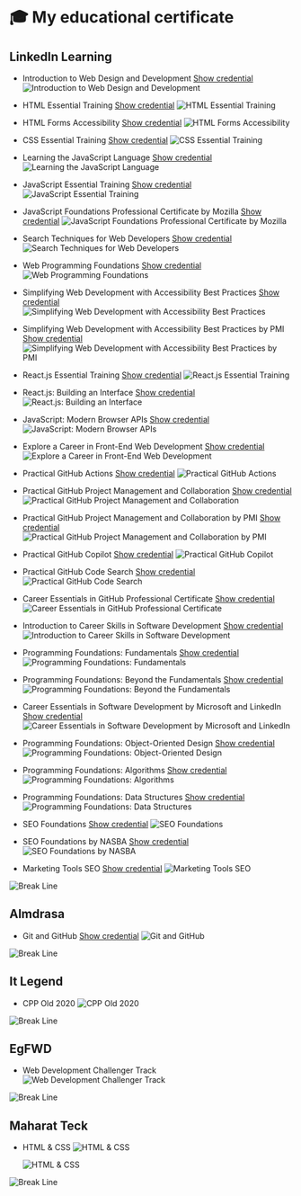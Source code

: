 # 🎓 My educational certificate

## LinkedIn Learning

- Introduction to Web Design and Development [Show credential
  ](https://www.linkedin.com/learning/certificates/573b4143882c7f43bb8694d5fb2ec65454b1163bf4021f1edd6eb7cbea448e52?lipi=urn%3Ali%3Apage%3Ad_flagship3_profile_view_base_certifications_details%3BN%2BpvD5XFS26onhWrBNdihg%3D%3D)
  ![Introduction to Web Design and Development](https://github.com/mahmoud-abuyoussef/Certificates/blob/main/1-LinkedIn_Learning/1-Introduction_to_Web_Design_and_Development/Introduction_to_Web_Design_and_Development.png)

- HTML Essential Training [Show credential](https://www.linkedin.com/learning/certificates/326b87fa5bf3c2c90d4358d2c6c0ee31f716b2152c25d26c6d28c79ea1cea7c0?lipi=urn%3Ali%3Apage%3Ad_flagship3_profile_view_base_certifications_details%3BOSu5p2DYQMGkoXiIvIV%2FXg%3D%3D)
  ![HTML Essential Training](https://github.com/mahmoud-abuyoussef/Certificates/blob/main/1-LinkedIn_Learning/2-HTML_Essential_Training/HTML_Essential_Training.png)

- HTML Forms Accessibility [Show credential](https://www.linkedin.com/learning/certificates/7682201a1333be2998f31c915699dda22a1287b5ae235b03908e4b168b007599?lipi=urn%3Ali%3Apage%3Ad_flagship3_profile_view_base_certifications_details%3BOSu5p2DYQMGkoXiIvIV%2FXg%3D%3D)
  ![HTML Forms Accessibility](https://github.com/mahmoud-abuyoussef/Certificates/blob/main/1-LinkedIn_Learning/3-HTML_Forms_Accessibility/HTML_Forms_Accessibility.png)

- CSS Essential Training [Show credential](https://www.linkedin.com/learning/certificates/85d43bcaf4c8095c02f090c5528720f273ba80bffbc254c76be98dd49dc244a1?lipi=urn%3Ali%3Apage%3Ad_flagship3_profile_view_base_certifications_details%3BOSu5p2DYQMGkoXiIvIV%2FXg%3D%3D)
  ![CSS Essential Training](https://github.com/mahmoud-abuyoussef/Certificates/blob/main/1-LinkedIn_Learning/4-CSS_Essential_Training/CSS_Essential_Training.png)

- Learning the JavaScript Language [Show credential](https://www.linkedin.com/learning/certificates/84c06611ec3d13ebe646b49cfa9a9f377f0ee56c6a1f95a7ea5e335c65b115f7?lipi=urn%3Ali%3Apage%3Ad_flagship3_profile_view_base_certifications_details%3BOSu5p2DYQMGkoXiIvIV%2FXg%3D%3D)
  ![Learning the JavaScript Language](https://github.com/mahmoud-abuyoussef/Certificates/blob/main/1-LinkedIn_Learning/5-Learning_the_JavaScript_Language/Learning_the_JavaScript_Language.png)

- JavaScript Essential Training [Show credential](https://www.linkedin.com/learning/certificates/1da59e1876e60cf31930dff8d27ade6cb4679db9c806d76852c8626c7685d293?lipi=urn%3Ali%3Apage%3Ad_flagship3_profile_view_base_certifications_details%3BOSu5p2DYQMGkoXiIvIV%2FXg%3D%3D)
  ![JavaScript Essential Training](https://github.com/mahmoud-abuyoussef/Certificates/blob/main/1-LinkedIn_Learning/6-JavaScript_Essential_Training/JavaScript_Essential_Training.png)

- JavaScript Foundations Professional Certificate by Mozilla [Show credential](https://www.linkedin.com/learning/certificates/4a4863e037e76fae91302f7be2aa8987a3909e052d7cc96ea7704057a16260c8?lipi=urn%3Ali%3Apage%3Ad_flagship3_profile_view_base_certifications_details%3BOSu5p2DYQMGkoXiIvIV%2FXg%3D%3D)
  ![JavaScript Foundations Professional Certificate by Mozilla](https://github.com/mahmoud-abuyoussef/Certificates/blob/main/1-LinkedIn_Learning/7-JavaScript_Foundations_Professional_Certificate_by_Mozilla/JavaScript_Foundations_Professional_Certificate_by_Mozilla.png)

- Search Techniques for Web Developers [Show credential](https://www.linkedin.com/learning/certificates/99f0a1cd7948e7676b62a979bb5eea5ea653c68ec53239eb13800cd30d66aaa8?lipi=urn%3Ali%3Apage%3Ad_flagship3_profile_view_base_certifications_details%3BOSu5p2DYQMGkoXiIvIV%2FXg%3D%3D)
  ![Search Techniques for Web Developers](https://github.com/mahmoud-abuyoussef/Certificates/blob/main/1-LinkedIn_Learning/8-Search_Techniques_for_Web_Developers/Search_Techniques_for_Web_Developers.png)

- Web Programming Foundations [Show credential](https://www.linkedin.com/learning/certificates/708275fefc0b7275528a6dfce999145034787126477a4025382edb3b6c1b4187?lipi=urn%3Ali%3Apage%3Ad_flagship3_profile_view_base_certifications_details%3BOSu5p2DYQMGkoXiIvIV%2FXg%3D%3D)
  ![Web Programming Foundations](https://github.com/mahmoud-abuyoussef/Certificates/blob/main/1-LinkedIn_Learning/9-Web_Programming_Foundations/Web_Programming_Foundations.png)

- Simplifying Web Development with Accessibility Best Practices [Show credential](https://www.linkedin.com/learning/certificates/fb28fea169cc834dd9402a41d007e87da27375fcc19b1d5f7f0b5de047444efe?lipi=urn%3Ali%3Apage%3Ad_flagship3_profile_view_base_certifications_details%3BOSu5p2DYQMGkoXiIvIV%2FXg%3D%3D)
  ![Simplifying Web Development with Accessibility Best Practices](https://github.com/mahmoud-abuyoussef/Certificates/blob/main/1-LinkedIn_Learning/10-Simplifying_Web_Development_With_Accessibility_Best_Practices/Simplifying_Web_Development_With_Accessibility_Best_Practices.png)

- Simplifying Web Development with Accessibility Best Practices by PMI [Show credential](https://www.linkedin.com/learning/certificates/49c45703b63eada9c6653fe120be74bcbf41fbf9ce26787a328d910a44882fa2?trk=share_certificate&lipi=urn%3Ali%3Apage%3Ad_flagship3_profile_view_base_certifications_details%3BOSu5p2DYQMGkoXiIvIV%2FXg%3D%3D)
  ![Simplifying Web Development with Accessibility Best Practices by PMI](https://github.com/mahmoud-abuyoussef/Certificates/blob/main/1-LinkedIn_Learning/11-Simplifying_Web_Development_With_Accessibility_Best_Practices_By_PMI/Simplifying_Web_Development_With_Accessibility_Best_Practices_By_PMI.png)

- React.js Essential Training [Show credential](https://www.linkedin.com/learning/certificates/4eed2b6dc241ea9ceeffea5849a95645e497a2de3ec8a146a5f9e31c416b7d04?lipi=urn%3Ali%3Apage%3Ad_flagship3_profile_view_base_certifications_details%3BOSu5p2DYQMGkoXiIvIV%2FXg%3D%3D)
  ![React.js Essential Training](https://github.com/mahmoud-abuyoussef/Certificates/blob/main/1-LinkedIn_Learning/12-React.js_Essential_Training/React.js_Essential_Training.png)

- React.js: Building an Interface [Show credential](https://www.linkedin.com/learning/certificates/e810b715f7127ca17061e9ccabab83a40ab3772e2bf0624af67da36510e508d9?lipi=urn%3Ali%3Apage%3Ad_flagship3_profile_view_base_certifications_details%3BOSu5p2DYQMGkoXiIvIV%2FXg%3D%3D)
  ![React.js: Building an Interface](https://github.com/mahmoud-abuyoussef/Certificates/blob/main/1-LinkedIn_Learning/13-React.js_Building_an_Interface/React.js_Building_an_Interface.png)

- JavaScript: Modern Browser APIs [Show credential](https://www.linkedin.com/learning/certificates/20c2bdbc4afbcbd53c268e1d8b66ddfecdc916f1a3211a7c653b4ee08bd35872?lipi=urn%3Ali%3Apage%3Ad_flagship3_profile_view_base_certifications_details%3BOSu5p2DYQMGkoXiIvIV%2FXg%3D%3D)
  ![JavaScript: Modern Browser APIs](https://github.com/mahmoud-abuyoussef/Certificates/blob/main/1-LinkedIn_Learning/14-JavaScript_Modern_Browser_APIs/JavaScript_Modern_Browser_APIs.png)

- Explore a Career in Front-End Web Development [Show credential](https://www.linkedin.com/learning/certificates/59b50e7ac5cff2c593e973d1bf744b8548483dc231cc03dad670ba72d76d0d64?lipi=urn%3Ali%3Apage%3Ad_flagship3_profile_view_base_certifications_details%3BwkAymLF6T2CRMnCK4pnysw%3D%3D)
  ![Explore a Career in Front-End Web Development](https://github.com/mahmoud-abuyoussef/Certificates/blob/main/1-LinkedIn_Learning/15-Explore_a_Career_in_FrontEnd_Web_Development/Explore_a_Career_in_FrontEnd_Web_Development.png)

- Practical GitHub Actions [Show credential](https://www.linkedin.com/learning/certificates/66e4a42427320b236a3f2c0ab637e9428ff8e00266b8d7b58535f048136f3745?lipi=urn%3Ali%3Apage%3Ad_flagship3_profile_view_base_certifications_details%3BOSu5p2DYQMGkoXiIvIV%2FXg%3D%3D)
  ![Practical GitHub Actions](https://github.com/mahmoud-abuyoussef/Certificates/blob/main/1-LinkedIn_Learning/16-Practical_GitHub_Actions/Practical_GitHub_Actions.png)

- Practical GitHub Project Management and Collaboration [Show credential](https://www.linkedin.com/learning/certificates/f68b12b3e77e5780ebc5cd71a223ac2244f8c992cf4fa97ce4dec41505abb89c?lipi=urn%3Ali%3Apage%3Ad_flagship3_profile_view_base_certifications_details%3BOSu5p2DYQMGkoXiIvIV%2FXg%3D%3D)
  ![Practical GitHub Project Management and Collaboration](https://github.com/mahmoud-abuyoussef/Certificates/blob/main/1-LinkedIn_Learning/17-Practical_GitHub_Project_Management_and_Collaboration/Practical_GitHub_Project_Management_and_Collaboration.png)

- Practical GitHub Project Management and Collaboration by PMI [Show credential](https://www.linkedin.com/learning/certificates/14952f3aeefa14117c3e7d738d93740c3c0070b61d1c622b86a3c06fa9974486?trk=share_certificate&lipi=urn%3Ali%3Apage%3Ad_flagship3_profile_view_base_certifications_details%3BOSu5p2DYQMGkoXiIvIV%2FXg%3D%3D)
  ![Practical GitHub Project Management and Collaboration by PMI](https://github.com/mahmoud-abuyoussef/Certificates/blob/main/1-LinkedIn_Learning/18-Practical_GitHub_Project_Management_and_Collaboration_By_PMI/Practical_GitHub_Project_Management_and_Collaboration_By_PMI.png)

- Practical GitHub Copilot [Show credential](https://www.linkedin.com/learning/certificates/539cded04197587a6c9f36cf0577fd7ff9e2de4225e316a5c2b69c0ac9004018?lipi=urn%3Ali%3Apage%3Ad_flagship3_profile_view_base_certifications_details%3BOSu5p2DYQMGkoXiIvIV%2FXg%3D%3D)
  ![Practical GitHub Copilot](https://github.com/mahmoud-abuyoussef/Certificates/blob/main/1-LinkedIn_Learning/19-Practical_GitHub_Copilot/Practical_GitHub_Copilot.png)

- Practical GitHub Code Search [Show credential](https://www.linkedin.com/learning/certificates/8cb4c2766e227271df3122cd5711c9d2414ad318a8442633f82329b931b791d0?lipi=urn%3Ali%3Apage%3Ad_flagship3_profile_view_base_certifications_details%3BOSu5p2DYQMGkoXiIvIV%2FXg%3D%3D)
  ![Practical GitHub Code Search](https://github.com/mahmoud-abuyoussef/Certificates/blob/main/1-LinkedIn_Learning/20-Practical_GitHub_Code_Search/Practical_GitHub_Code_Search.png)

- Career Essentials in GitHub Professional Certificate [Show credential](https://www.linkedin.com/learning/certificates/fe6494ebf31539d067088dfbe09894ded60d163dd0cf9eac5d2dda8bd22a5a64?lipi=urn%3Ali%3Apage%3Ad_flagship3_profile_view_base_certifications_details%3BOSu5p2DYQMGkoXiIvIV%2FXg%3D%3D)
  ![Career Essentials in GitHub Professional Certificate](https://github.com/mahmoud-abuyoussef/Certificates/blob/main/1-LinkedIn_Learning/21-Career_Essentials_in_GitHub_Professional_Certificate/Career_Essentials_in_GitHub_Professional_Certificate.png)

- Introduction to Career Skills in Software Development [Show credential](https://www.linkedin.com/learning/certificates/03c65f68f42e594661f82074f3d4260fbca65aa95a6937d45dfcb9a877b56546?lipi=urn%3Ali%3Apage%3Ad_flagship3_profile_view_base_certifications_details%3BOSu5p2DYQMGkoXiIvIV%2FXg%3D%3D)
  ![Introduction to Career Skills in Software Development](https://github.com/mahmoud-abuyoussef/Certificates/blob/main/1-LinkedIn_Learning/22-Introduction_to_Career_Skills_in_Software_Development/Introduction_to_Career_Skills_in_Software_Development.png)

- Programming Foundations: Fundamentals [Show credential](https://www.linkedin.com/learning/certificates/6dc314a592516668131c361b8f4b78f433ef3b051756836c44ce4cae13f8273a?lipi=urn%3Ali%3Apage%3Ad_flagship3_profile_view_base_certifications_details%3BOSu5p2DYQMGkoXiIvIV%2FXg%3D%3D)
  ![Programming Foundations: Fundamentals](https://github.com/mahmoud-abuyoussef/Certificates/blob/main/1-LinkedIn_Learning/23-Programming_Foundations_Fundamentals/Programming_Foundations_Fundamentals.png)

- Programming Foundations: Beyond the Fundamentals [Show credential](https://www.linkedin.com/learning/certificates/1f569f0d9185edfcebaf08156170f25ca8be8345aa481fed65c8f9f7099e4685?trk=share_certificate&lipi=urn%3Ali%3Apage%3Ad_flagship3_profile_view_base_certifications_details%3BOSu5p2DYQMGkoXiIvIV%2FXg%3D%3D)
  ![Programming Foundations: Beyond the Fundamentals](https://github.com/mahmoud-abuyoussef/Certificates/blob/main/1-LinkedIn_Learning/24-Programming_Foundations_Beyond_the_Fundamentals/Programming_Foundations_Beyond_the_Fundamentals.png)

- Career Essentials in Software Development by Microsoft and LinkedIn [Show credential](https://www.linkedin.com/learning/certificates/92883bad1eb550495e454906802b5a2e368aae56706f41cf4551840f41af7460?lipi=urn%3Ali%3Apage%3Ad_flagship3_profile_view_base_certifications_details%3BwkAymLF6T2CRMnCK4pnysw%3D%3D)
  ![Career Essentials in Software Development by Microsoft and LinkedIn](https://github.com/mahmoud-abuyoussef/Certificates/blob/main/1-LinkedIn_Learning/25-Career_Essentials_in_Software_Development_by_Microsoft_and_LinkedIn/Career_Essentials_in_Software_Development_by_Microsoft_and_LinkedIn.png)

- Programming Foundations: Object-Oriented Design [Show credential](https://www.linkedin.com/learning/certificates/a44737e3d0277aafc6101667a29fc7eef42df68e02c4de8aad04f0b56c6f7409?lipi=urn%3Ali%3Apage%3Ad_flagship3_profile_view_base_certifications_details%3BOSu5p2DYQMGkoXiIvIV%2FXg%3D%3D)
  ![Programming Foundations: Object-Oriented Design](https://github.com/mahmoud-abuyoussef/Certificates/blob/main/1-LinkedIn_Learning/26-Programming_Foundations_Object_Oriented_Design/Programming_Foundations_Object_Oriented_Design.png)

- Programming Foundations: Algorithms [Show credential](https://www.linkedin.com/learning/certificates/05da980deceb5c4cd12267d3ee9254c6cb4ff492021d89b98d80355845986df2?trk=share_certificate&lipi=urn%3Ali%3Apage%3Ad_flagship3_profile_view_base_certifications_details%3BOSu5p2DYQMGkoXiIvIV%2FXg%3D%3D)
  ![Programming Foundations: Algorithms](https://github.com/mahmoud-abuyoussef/Certificates/blob/main/1-LinkedIn_Learning/27-Programming_Foundations_Algorithms/Programming_Foundations_Algorithms.png)

- Programming Foundations: Data Structures [Show credential](https://www.linkedin.com/learning/certificates/8b09388b9d9b7008940754c11ae22870c6945f8914ba55c864be24eaeac8e72d?lipi=urn%3Ali%3Apage%3Ad_flagship3_profile_view_base_certifications_details%3BOSu5p2DYQMGkoXiIvIV%2FXg%3D%3D)
  ![Programming Foundations: Data Structures](https://github.com/mahmoud-abuyoussef/Certificates/blob/main/1-LinkedIn_Learning/28-Programming_Foundations_Data_Structures/Programming_Foundations_Data_Structures.png)

- SEO Foundations [Show credential](https://www.linkedin.com/learning/certificates/187948132551f90766a0d7e929849f4330daf12097848e19701e3bf7dfde0815?lipi=urn%3Ali%3Apage%3Ad_flagship3_profile_view_base_certifications_details%3BOSu5p2DYQMGkoXiIvIV%2FXg%3D%3D)
  ![SEO Foundations](https://github.com/mahmoud-abuyoussef/Certificates/blob/main/1-LinkedIn_Learning/29-SEO_Foundations/SEO_Foundations.png)

- SEO Foundations by NASBA [Show credential](https://www.linkedin.com/learning/certificates/ddc594ff94b2c2ec393a9dd8c2d8fdadeefca5a0eb5e140bbd62e10475388ba5?trk=share_certificate&lipi=urn%3Ali%3Apage%3Ad_flagship3_profile_view_base_certifications_details%3BOSu5p2DYQMGkoXiIvIV%2FXg%3D%3D)
  ![SEO Foundations by NASBA](https://github.com/mahmoud-abuyoussef/Certificates/blob/main/1-LinkedIn_Learning/30-SEO_Foundations_By_NASBA/SEO_Foundations.png)

- Marketing Tools SEO [Show credential](https://www.linkedin.com/learning/certificates/f3b4471bcf818448311961a200c92626da360f764da08d4bee87fbdac1e78636?lipi=urn%3Ali%3Apage%3Ad_flagship3_profile_view_base_certifications_details%3BOSu5p2DYQMGkoXiIvIV%2FXg%3D%3D)
  ![Marketing Tools SEO](https://github.com/mahmoud-abuyoussef/Certificates/blob/main/1-LinkedIn_Learning/31-Marketing_Tools_SEO/Marketing_Tools_SEO.png)

![Break Line](https://user-images.githubusercontent.com/73097560/115834477-dbab4500-a447-11eb-908a-139a6edaec5c.gif)

## Almdrasa

- Git and GitHub [Show credential](https://almdrasa.com/certificate-verification/1454BD578-1453C20C7-12712683B/?srsltid=AfmBOoo-JQFfjzZS4aAuRPCgCvWKg56PpkJM8EzyQO7z52o62iMJ86l2)
  ![Git and GitHub](https://github.com/mahmoud-abuyoussef/Certificates/blob/main/2-Almdrasa/1-Git_and_GitHub/Git_and_GitHub.png)

![Break Line](https://user-images.githubusercontent.com/73097560/115834477-dbab4500-a447-11eb-908a-139a6edaec5c.gif)

## It Legend

- CPP Old 2020
  ![CPP Old 2020](https://github.com/mahmoud-abuyoussef/Certificates/blob/main/3-ItLegend/1-CPP_Old_2020/CPP_Old_2020.jpg)

![Break Line](https://user-images.githubusercontent.com/73097560/115834477-dbab4500-a447-11eb-908a-139a6edaec5c.gif)

## EgFWD

- Web Development Challenger Track
  ![Web Development Challenger Track](https://github.com/mahmoud-abuyoussef/Certificates/blob/main/4-EgFWD/Web_Development_Challenger_Track.png)

![Break Line](https://user-images.githubusercontent.com/73097560/115834477-dbab4500-a447-11eb-908a-139a6edaec5c.gif)

## Maharat Teck

- HTML & CSS
  ![HTML & CSS](https://github.com/mahmoud-abuyoussef/Certificates/blob/main/5-Maharat_Tech/HTML_CSS/HTML_CSS_AR.png)

  ![HTML & CSS](https://github.com/mahmoud-abuyoussef/Certificates/blob/main/5-Maharat_Tech/HTML_CSS/HTML_CSS_EN.png)

![Break Line](https://user-images.githubusercontent.com/73097560/115834477-dbab4500-a447-11eb-908a-139a6edaec5c.gif)
